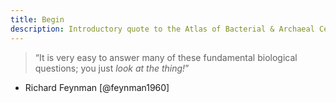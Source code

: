```yaml
---
title: Begin
description: Introductory quote to the Atlas of Bacterial & Archaeal Cell Structure from Richard Feynman, "...just look at the thing!"
---
```

> “It is very easy to answer many of these fundamental biological questions; you just *look at the thing!*”  
- Richard Feynman [@feynman1960]
